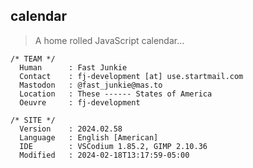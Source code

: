 calendar
---

> A home rolled JavaScript calendar...

```shell
/* TEAM */
  Human      : Fast Junkie
  Contact    : fj-development [at] use.startmail.com
  Mastodon   : @fast_junkie@mas.to
  Location   : These ------ States of America
  Oeuvre     : fj-development

/* SITE */
  Version    : 2024.02.58
  Language   : English [American]
  IDE        : VSCodium 1.85.2, GIMP 2.10.36
  Modified   : 2024-02-18T13:17:59-05:00
```
